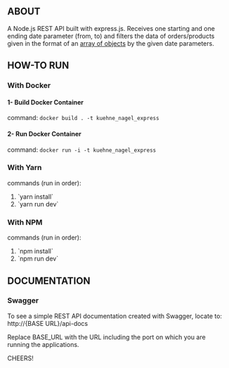 ## ABOUT
A Node.js REST API built with express.js. Receives one starting and one ending date parameter (from, to) and filters the data of orders/products given in the format of an [array of objects](./data.mockData.json) by the given date parameters. 

## HOW-TO RUN
### With Docker
#### 1- Build Docker Container
command: `docker build . -t kuehne_nagel_express`

#### 2- Run Docker Container
command: `docker run -i -t kuehne_nagel_express`

### With Yarn
commands (run in order):
<ol>
    <li>`yarn install`</li>
    <li>`yarn run dev`</li>
</ol>

### With NPM
commands (run in order):
<ol>
    <li>`npm install`</li>
    <li>`npm run dev`</li>
</ol>

## DOCUMENTATION
### Swagger
To see a simple REST API documentation created with Swagger, locate to: http://{BASE URL}/api-docs

Replace BASE_URL with the URL including the port on which you are running the applications.

CHEERS!